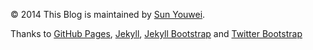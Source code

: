 © 2014 This Blog is maintained by [Sun Youwei](https://github.com/lovehq). 

Thanks to [GitHub Pages](http://pages.github.com), 
[Jekyll](http://jekyllrb.com), 
[Jekyll Bootstrap](http://jekyllbootstrap.com)
and [Twitter Bootstrap](http://twitter.github.com/bootstrap/)
